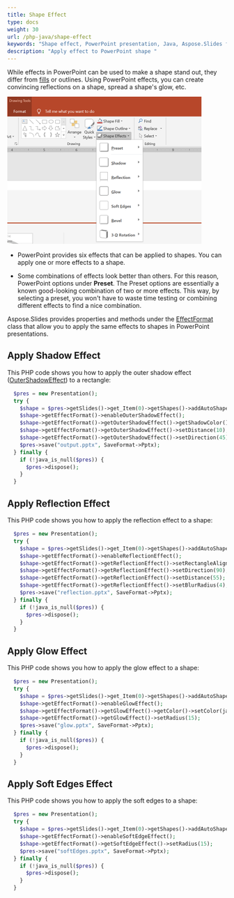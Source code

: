 ```yaml
---
title: Shape Effect
type: docs
weight: 30
url: /php-java/shape-effect
keywords: "Shape effect, PowerPoint presentation, Java, Aspose.Slides for PHP via Java"
description: "Apply effect to PowerPoint shape "
---
```


While effects in PowerPoint can be used to make a shape stand out, they differ from [fills](/slides/php-java/shape-formatting/#gradient-fill) or outlines. Using PowerPoint effects, you can create convincing reflections on a shape, spread a shape's glow, etc.

<img src="shape-effect.png" alt="shape-effect" style="zoom:50%;" />

* PowerPoint provides six effects that can be applied to shapes. You can apply one or more effects to a shape. 

* Some combinations of effects look better than others. For this reason, PowerPoint options under **Preset**. The Preset options are essentially a known good-looking combination of two or more effects. This way, by selecting a preset, you won't have to waste time testing or combining different effects to find a nice combination.

Aspose.Slides provides properties and methods under the [EffectFormat](https://reference.aspose.com/slides/php-java/com.aspose.slides/EffectFormat) class that allow you to apply the same effects to shapes in PowerPoint presentations.

## **Apply Shadow Effect**

This PHP code shows you how to apply the outer shadow effect ([OuterShadowEffect](https://reference.aspose.com/slides/php-java/com.aspose.slides/EffectFormat#setOuterShadowEffect--)) to a rectangle:

```php
  $pres = new Presentation();
  try {
    $shape = $pres->getSlides()->get_Item(0)->getShapes()->addAutoShape(ShapeType->RoundCornerRectangle, 20, 20, 200, 150);
    $shape->getEffectFormat()->enableOuterShadowEffect();
    $shape->getEffectFormat()->getOuterShadowEffect()->getShadowColor()->setColor(java("java.awt.Color")->DARK_GRAY);
    $shape->getEffectFormat()->getOuterShadowEffect()->setDistance(10);
    $shape->getEffectFormat()->getOuterShadowEffect()->setDirection(45);
    $pres->save("output.pptx", SaveFormat->Pptx);
  } finally {
    if (!java_is_null($pres)) {
      $pres->dispose();
    }
  }

```

## **Apply Reflection Effect**

This PHP code shows you how to apply the reflection effect to a shape:

```php
  $pres = new Presentation();
  try {
    $shape = $pres->getSlides()->get_Item(0)->getShapes()->addAutoShape(ShapeType->RoundCornerRectangle, 20, 20, 200, 150);
    $shape->getEffectFormat()->enableReflectionEffect();
    $shape->getEffectFormat()->getReflectionEffect()->setRectangleAlign(RectangleAlignment->Bottom);
    $shape->getEffectFormat()->getReflectionEffect()->setDirection(90);
    $shape->getEffectFormat()->getReflectionEffect()->setDistance(55);
    $shape->getEffectFormat()->getReflectionEffect()->setBlurRadius(4);
    $pres->save("reflection.pptx", SaveFormat->Pptx);
  } finally {
    if (!java_is_null($pres)) {
      $pres->dispose();
    }
  }

```

## **Apply Glow Effect**

This PHP code shows you how to apply the glow effect to a shape:

```php
  $pres = new Presentation();
  try {
    $shape = $pres->getSlides()->get_Item(0)->getShapes()->addAutoShape(ShapeType->RoundCornerRectangle, 20, 20, 200, 150);
    $shape->getEffectFormat()->enableGlowEffect();
    $shape->getEffectFormat()->getGlowEffect()->getColor()->setColor(java("java.awt.Color")->MAGENTA);
    $shape->getEffectFormat()->getGlowEffect()->setRadius(15);
    $pres->save("glow.pptx", SaveFormat->Pptx);
  } finally {
    if (!java_is_null($pres)) {
      $pres->dispose();
    }
  }

```

## **Apply Soft Edges Effect**

This PHP code shows you how to apply the soft edges to a shape:

```php
  $pres = new Presentation();
  try {
    $shape = $pres->getSlides()->get_Item(0)->getShapes()->addAutoShape(ShapeType->RoundCornerRectangle, 20, 20, 200, 150);
    $shape->getEffectFormat()->enableSoftEdgeEffect();
    $shape->getEffectFormat()->getSoftEdgeEffect()->setRadius(15);
    $pres->save("softEdges.pptx", SaveFormat->Pptx);
  } finally {
    if (!java_is_null($pres)) {
      $pres->dispose();
    }
  }

```
